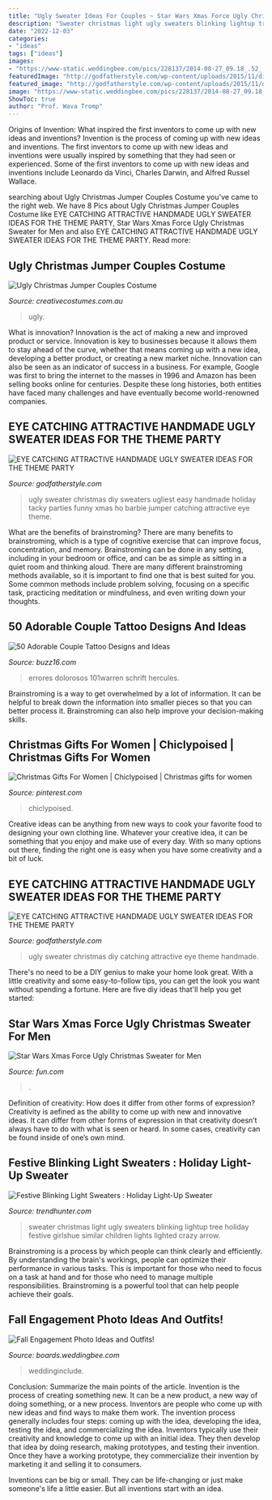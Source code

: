 ```yaml
---
title: "Ugly Sweater Ideas For Couples ~ Star Wars Xmas Force Ugly Christmas Sweater For Men"
description: "Sweater christmas light ugly sweaters blinking lightup tree holiday festive girlshue similar children lights lighted crazy arrow"
date: "2022-12-03"
categories:
- "ideas"
tags: ["ideas"]
images:
- "https://www-static.weddingbee.com/pics/228137/2014-08-27_09.18_.52_.png"
featuredImage: "http://godfatherstyle.com/wp-content/uploads/2015/11/diy-ugly-Christmas-sweater-ideas-15.jpg"
featured_image: "http://godfatherstyle.com/wp-content/uploads/2015/11/diy-ugly-Christmas-sweater-ideas-20.jpg"
image: "https://www-static.weddingbee.com/pics/228137/2014-08-27_09.18_.52_.png"
ShowToc: true
author: "Prof. Wava Tromp"
---
```



Origins of Invention: What inspired the first inventors to come up with new ideas and inventions?
Invention is the process of coming up with new ideas and inventions. The first inventors to come up with new ideas and inventions were usually inspired by something that they had seen or experienced. Some of the first inventors to come up with new ideas and inventions include Leonardo da Vinci, Charles Darwin, and Alfred Russel Wallace.

	

		
searching about Ugly Christmas Jumper Couples Costume you've came to the right web. We have 8 Pics about Ugly Christmas Jumper Couples Costume like EYE CATCHING ATTRACTIVE HANDMADE UGLY SWEATER IDEAS FOR THE THEME PARTY, Star Wars Xmas Force Ugly Christmas Sweater for Men and also EYE CATCHING ATTRACTIVE HANDMADE UGLY SWEATER IDEAS FOR THE THEME PARTY. Read more:
		
    
## Ugly Christmas Jumper Couples Costume

<img loading=lazy src="https://www.creativecostumes.com.au/wp-content/uploads/2018/07/CC_April_18_133-768x1024.jpg" onerror="this.onerror=null;this.src='https://tse2.mm.bing.net/th?id=OIP.HW9Fv4UDj9eJoob3fn4hiwHaJ4&amp;pid=15.1';" alt="Ugly Christmas Jumper Couples Costume">

_Source: creativecostumes.com.au_

>ugly. 

	

What is innovation?
Innovation is the act of making a new and improved product or service. Innovation is key to businesses because it allows them to stay ahead of the curve, whether that means coming up with a new idea, developing a better product, or creating a new market niche. Innovation can also be seen as an indicator of success in a business. For example, Google was first to bring the internet to the masses in 1996 and Amazon has been selling books online for centuries. Despite these long histories, both entities have faced many challenges and have eventually become world-renowned companies.

    
## EYE CATCHING ATTRACTIVE HANDMADE UGLY SWEATER IDEAS FOR THE THEME PARTY

<img loading=lazy src="http://godfatherstyle.com/wp-content/uploads/2015/11/diy-ugly-Christmas-sweater-ideas-20.jpg" onerror="this.onerror=null;this.src='https://tse2.mm.bing.net/th?id=OIP.U60OgFEJpRq6KoKM0gSQIwHaJ3&amp;pid=15.1';" alt="EYE CATCHING ATTRACTIVE HANDMADE UGLY SWEATER IDEAS FOR THE THEME PARTY">

_Source: godfatherstyle.com_

>ugly sweater christmas diy sweaters ugliest easy handmade holiday tacky parties funny xmas ho barbie jumper catching attractive eye theme. 

	

What are the benefits of brainstroming?
There are many benefits to brainstroming, which is a type of cognitive exercise that can improve focus, concentration, and memory. Brainstroming can be done in any setting, including in your bedroom or office, and can be as simple as sitting in a quiet room and thinking aloud. There are many different brainstroming methods available, so it is important to find one that is best suited for you. Some common methods include problem solving, focusing on a specific task, practicing meditation or mindfulness, and even writing down your thoughts.

    
## 50 Adorable Couple Tattoo Designs And Ideas

<img loading=lazy src="https://buzz16.com/wp-content/uploads/2015/05/Adorable-Couple-Tattoo-Designs-and-Ideas-18.jpg" onerror="this.onerror=null;this.src='https://tse1.mm.bing.net/th?id=OIP.27G2-FC0AiSywVIjjDcclwHaLH&amp;pid=15.1';" alt="50 Adorable Couple Tattoo Designs and Ideas">

_Source: buzz16.com_

>errores dolorosos 101warren schrift hercules. 

	

Brainstroming is a way to get overwhelmed by a lot of information. It can be helpful to break down the information into smaller pieces so that you can better process it. Brainstroming can also help improve your decision-making skills.

    
## Christmas Gifts For Women | Chiclypoised | Christmas Gifts For Women

<img loading=lazy src="https://i.pinimg.com/736x/9f/8c/ff/9f8cfff9ae5877578ae308f87dd8f639.jpg" onerror="this.onerror=null;this.src='https://tse2.mm.bing.net/th?id=OIP.wIbn0goJ6u77v363WD5syAHaO0&amp;pid=15.1';" alt="Christmas Gifts For Women | Chiclypoised | Christmas gifts for women">

_Source: pinterest.com_

>chiclypoised. 

	

Creative ideas can be anything from new ways to cook your favorite food to designing your own clothing line. Whatever your creative idea, it can be something that you enjoy and make use of every day. With so many options out there, finding the right one is easy when you have some creativity and a bit of luck.

    
## EYE CATCHING ATTRACTIVE HANDMADE UGLY SWEATER IDEAS FOR THE THEME PARTY

<img loading=lazy src="http://godfatherstyle.com/wp-content/uploads/2015/11/diy-ugly-Christmas-sweater-ideas-15.jpg" onerror="this.onerror=null;this.src='https://tse4.mm.bing.net/th?id=OIP.Ysd36zf_LBEMCztMkiUstgHaLH&amp;pid=15.1';" alt="EYE CATCHING ATTRACTIVE HANDMADE UGLY SWEATER IDEAS FOR THE THEME PARTY">

_Source: godfatherstyle.com_

>ugly sweater christmas diy catching attractive eye theme handmade. 

	

There's no need to be a DIY genius to make your home look great. With a little creativity and some easy-to-follow tips, you can get the look you want without spending a fortune. Here are five diy ideas that'll help you get started:  

    
## Star Wars Xmas Force Ugly Christmas Sweater For Men

<img loading=lazy src="https://images.fun.com/products/40463/2-1-77907/star-wars-xmas-force-mens-ugly-christmas-sweater.jpg" onerror="this.onerror=null;this.src='https://tse2.mm.bing.net/th?id=OIP.-lcqibe0GflLTi9aq8bUSAHaKl&amp;pid=15.1';" alt="Star Wars Xmas Force Ugly Christmas Sweater for Men">

_Source: fun.com_

>. 

	

Definition of creativity: How does it differ from other forms of expression?
Creativity is aefined as the ability to come up with new and innovative ideas. It can differ from other forms of expression in that creativity doesn’t always have to do with what is seen or heard. In some cases, creativity can be found inside of one’s own mind.

    
## Festive Blinking Light Sweaters : Holiday Light-Up Sweater

<img loading=lazy src="http://cdn.trendhunterstatic.com/thumbs/holiday-lightup-sweater.jpeg" onerror="this.onerror=null;this.src='https://tse3.mm.bing.net/th?id=OIP.S2cHAWjYcjlN7XnOsfU5OAHaGW&amp;pid=15.1';" alt="Festive Blinking Light Sweaters : Holiday Light-Up Sweater">

_Source: trendhunter.com_

>sweater christmas light ugly sweaters blinking lightup tree holiday festive girlshue similar children lights lighted crazy arrow. 

	

Brainstroming is a process by which people can think clearly and efficiently. By understanding the brain's workings, people can optimize their performance in various tasks. This is important for those who need to focus on a task at hand and for those who need to manage multiple responsibilities. Brainstroming is a powerful tool that can help people achieve their goals.

    
## Fall Engagement Photo Ideas And Outfits!

<img loading=lazy src="https://www-static.weddingbee.com/pics/228137/2014-08-27_09.18_.52_.png" onerror="this.onerror=null;this.src='https://tse3.mm.bing.net/th?id=OIP.IQKbuK6gqO1tHj47HjDRfAHaK6&amp;pid=15.1';" alt="Fall Engagement Photo Ideas and Outfits!">

_Source: boards.weddingbee.com_

>weddinginclude. 

	

Conclusion: Summarize the main points of the article.
Invention is the process of creating something new. It can be a new product, a new way of doing something, or a new process. Inventors are people who come up with new ideas and find ways to make them work.
The invention process generally includes four steps: coming up with the idea, developing the idea, testing the idea, and commercializing the idea. Inventors typically use their creativity and knowledge to come up with an initial idea. They then develop that idea by doing research, making prototypes, and testing their invention. Once they have a working prototype, they commercialize their invention by marketing it and selling it to consumers.

Inventions can be big or small. They can be life-changing or just make someone's life a little easier. But all inventions start with an idea.

